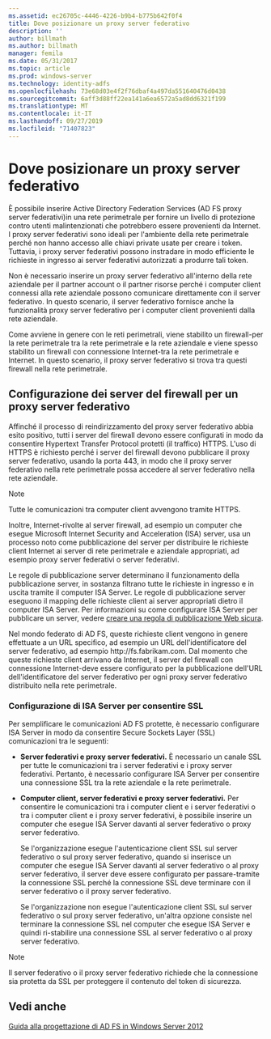 ```yaml
---
ms.assetid: ec26705c-4446-4226-b9b4-b775b642f0f4
title: Dove posizionare un proxy server federativo
description: ''
author: billmath
ms.author: billmath
manager: femila
ms.date: 05/31/2017
ms.topic: article
ms.prod: windows-server
ms.technology: identity-adfs
ms.openlocfilehash: 73e68d03e4f2f76dbaf4a497da551640476d0438
ms.sourcegitcommit: 6aff3d88ff22ea141a6ea6572a5ad8dd6321f199
ms.translationtype: MT
ms.contentlocale: it-IT
ms.lasthandoff: 09/27/2019
ms.locfileid: "71407823"
---
```

# <a name="where-to-place-a-federation-server-proxy"></a>Dove posizionare un proxy server federativo

È possibile inserire Active Directory Federation Services \(AD FS proxy server federativi\)in una rete perimetrale per fornire un livello di protezione contro utenti malintenzionati che potrebbero essere provenienti da Internet. I proxy server federativi sono ideali per l'ambiente della rete perimetrale perché non hanno accesso alle chiavi private usate per creare i token. Tuttavia, i proxy server federativi possono instradare in modo efficiente le richieste in ingresso ai server federativi autorizzati a produrre tali token.  
  
Non è necessario inserire un proxy server federativo all'interno della rete aziendale per il partner account o il partner risorse perché i computer client connessi alla rete aziendale possono comunicare direttamente con il server federativo. In questo scenario, il server federativo fornisce anche la funzionalità proxy server federativo per i computer client provenienti dalla rete aziendale.  
  
Come avviene in genere con le reti perimetrali, viene stabilito un firewall\-per la rete perimetrale tra la rete perimetrale e la rete aziendale e viene spesso stabilito un firewall con connessione Internet\-tra la rete perimetrale e Internet. In questo scenario, il proxy server federativo si trova tra questi firewall nella rete perimetrale.  
  
## <a name="configuring-your-firewall-servers-for-a-federation-server-proxy"></a>Configurazione dei server del firewall per un proxy server federativo  
Affinché il processo di reindirizzamento del proxy server federativo abbia esito positivo, tutti i server del firewall devono essere configurati in modo da consentire Hypertext Transfer Protocol protetti \(il traffico\) HTTPS. L'uso di HTTPS è richiesto perché i server del firewall devono pubblicare il proxy server federativo, usando la porta 443, in modo che il proxy server federativo nella rete perimetrale possa accedere al server federativo nella rete aziendale.  
  
> [!NOTE]  
> Tutte le comunicazioni tra computer client avvengono tramite HTTPS.  
  
Inoltre, Internet\-rivolte al server firewall, ad esempio un computer che esegue Microsoft Internet Security and Acceleration \(ISA\) server, usa un processo noto come pubblicazione del server per distribuire le richieste client Internet ai server di rete perimetrale e aziendale appropriati, ad esempio proxy server federativi o server federativi.  
  
Le regole di pubblicazione server determinano il funzionamento della pubblicazione server, in sostanza filtrano tutte le richieste in ingresso e in uscita tramite il computer ISA Server. Le regole di pubblicazione server eseguono il mapping delle richieste client ai server appropriati dietro il computer ISA Server. Per informazioni su come configurare ISA Server per pubblicare un server, vedere [creare una regola di pubblicazione Web sicura](https://go.microsoft.com/fwlink/?LinkId=75182).  
  
Nel mondo federato di AD FS, queste richieste client vengono in genere effettuate a un URL specifico, ad esempio un URL dell'identificatore del server federativo, ad esempio http:\//fs.fabrikam.com. Dal momento che queste richieste client arrivano da Internet, il server del firewall con connessione Internet\-deve essere configurato per la pubblicazione dell'URL dell'identificatore del server federativo per ogni proxy server federativo distribuito nella rete perimetrale.  
  
### <a name="configuring-isa-server-to-allow-ssl"></a>Configurazione di ISA Server per consentire SSL  
Per semplificare le comunicazioni AD FS protette, è necessario configurare ISA Server in modo da consentire Secure Sockets Layer \(SSL\) comunicazioni tra le seguenti:  
  
-   **Server federativi e proxy server federativi.** È necessario un canale SSL per tutte le comunicazioni tra i server federativi e i proxy server federativi. Pertanto, è necessario configurare ISA Server per consentire una connessione SSL tra la rete aziendale e la rete perimetrale.  
  
-   **Computer client, server federativi e proxy server federativi.** Per consentire le comunicazioni tra i computer client e i server federativi o tra i computer client e i proxy server federativi, è possibile inserire un computer che esegue ISA Server davanti al server federativo o proxy server federativo.  
  
    Se l'organizzazione esegue l'autenticazione client SSL sul server federativo o sul proxy server federativo, quando si inserisce un computer che esegue ISA Server davanti al server federativo o al proxy server federativo, il server deve essere configurato per passare\-tramite la connessione SSL perché la connessione SSL deve terminare con il server federativo o il proxy server federativo.  
  
    Se l'organizzazione non esegue l'autenticazione client SSL sul server federativo o sul proxy server federativo, un'altra opzione consiste nel terminare la connessione SSL nel computer che esegue ISA Server e quindi ri\-stabilire una connessione SSL al server federativo o al proxy server federativo.  
  
> [!NOTE]  
> Il server federativo o il proxy server federativo richiede che la connessione sia protetta da SSL per proteggere il contenuto del token di sicurezza.  
  
## <a name="see-also"></a>Vedi anche
[Guida alla progettazione di AD FS in Windows Server 2012](AD-FS-Design-Guide-in-Windows-Server-2012.md)
